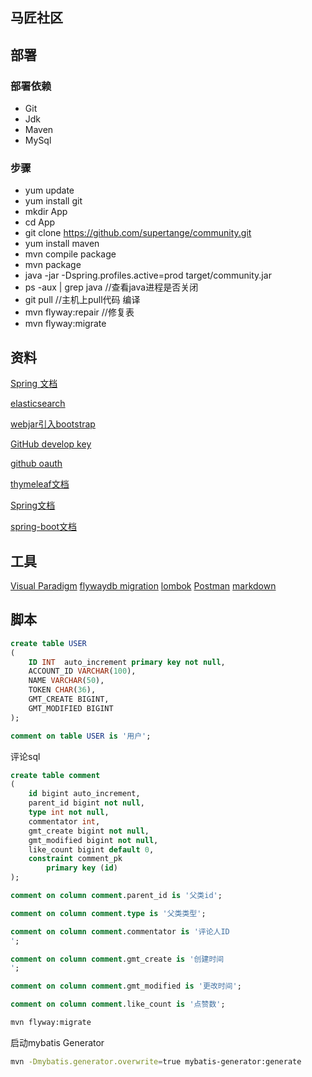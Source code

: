 ## 马匠社区

## 部署
### 部署依赖
- Git
- Jdk
- Maven
- MySql
### 步骤
- yum update
- yum install git
- mkdir App
- cd App
- git clone https://github.com/supertange/community.git
- yum install maven
- mvn compile package
- mvn package
- java -jar -Dspring.profiles.active=prod target/community.jar
- ps -aux | grep java   //查看java进程是否关闭
- git pull   //主机上pull代码  编译
- mvn flyway:repair  //修复表
- mvn flyway:migrate
## 资料 
[Spring 文档](https://spring.io/guides)

[elasticsearch](http://elasticsearch.cn/explore)

[webjar引入bootstrap](https://www.baeldung.com/maven-webjars)

[GitHub develop key](https://github.com/supertange/community/settings/keys)

[github oauth](https://developer.github.com/apps/building-oauth-apps/creating-an-oauth-app/)

[thymeleaf文档](https://www.thymeleaf.org/doc/tutorials/3.0/usingthymeleaf.html#a-multi-language-welcome)

[Spring文档](https://docs.spring.io/spring/docs/5.2.2.RELEASE/spring-framework-reference/web.html)

[spring-boot文档](https://docs.spring.io/spring-boot/docs/current-SNAPSHOT/reference/htmlsingle/)
## 工具
[Visual Paradigm](https://www.visual-paradigm.com)
[flywaydb migration](https://flywaydb.org)
[lombok](https://projectlombok.org)
[Postman]()
[markdown](https://pandao.github.io/editor.md/index.html)
## 脚本
```sql
create table USER
(
    ID INT  auto_increment primary key not null,
    ACCOUNT_ID VARCHAR(100),
    NAME VARCHAR(50),
    TOKEN CHAR(36),
    GMT_CREATE BIGINT,
    GMT_MODIFIED BIGINT
);

comment on table USER is '用户';
```
评论sql
```sql
create table comment
(
	id bigint auto_increment,
	parent_id bigint not null,
	type int not null,
	commentator int,
	gmt_create bigint not null,
	gmt_modified bigint not null,
	like_count bigint default 0,
	constraint comment_pk
		primary key (id)
);

comment on column comment.parent_id is '父类id';

comment on column comment.type is '父类类型';

comment on column comment.commentator is '评论人ID
';

comment on column comment.gmt_create is '创建时间
';

comment on column comment.gmt_modified is '更改时间';

comment on column comment.like_count is '点赞数';


```

```bash
mvn flyway:migrate
```
启动mybatis Generator
```bash
mvn -Dmybatis.generator.overwrite=true mybatis-generator:generate
```
